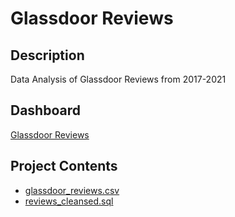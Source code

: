 # Glassdoor Reviews

## Description
Data Analysis of Glassdoor Reviews from 2017-2021

## Dashboard
[Glassdoor Reviews](https://datastudio.google.com/u/0/reporting/6e2f46bc-475c-46d5-9231-1f43b52ceb13/page/zPK6C)

## Project Contents

- [glassdoor_reviews.csv](https://www.kaggle.com/datasets/davidgauthier/glassdoor-job-reviews)
- [reviews_cleansed.sql](https://github.com/sagar-0817/glassdoor_reviews/blob/main/reviews_cleansed.sql)
